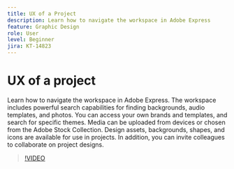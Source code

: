 ```yaml
---
title: UX of a Project
description: Learn how to navigate the workspace in Adobe Express
feature: Graphic Design
role: User
level: Beginner
jira: KT-14823
---
```

# UX of a project

Learn how to navigate the workspace in Adobe Express. The workspace includes powerful search capabilities for finding backgrounds, audio templates, and photos. You can access your own brands and templates, and search for specific themes. Media can be uploaded from devices or chosen from the Adobe Stock Collection. Design assets, backgrounds, shapes, and icons are available for use in projects. In addition, you can invite colleagues to collaborate on project designs.

>[!VIDEO](https://video.tv.adobe.com/v/3426932?quality=12&learn=on&hidetitle=true)
